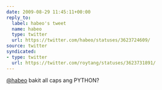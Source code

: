 ```yaml
---
date: 2009-08-29 11:45:11+00:00
reply_to:
  label: habeo's tweet
  name: habeo
  type: twitter
  url: https://twitter.com/habeo/statuses/3623724609/
source: twitter
syndicated:
- type: twitter
  url: https://twitter.com/roytang/statuses/3623731891/
---
```


[@habeo](https://twitter.com/habeo/) bakit all caps ang PYTHON?